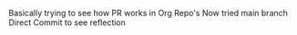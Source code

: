 Basically trying to see how PR works in Org Repo's
Now tried main branch
Direct Commit to see reflection 
